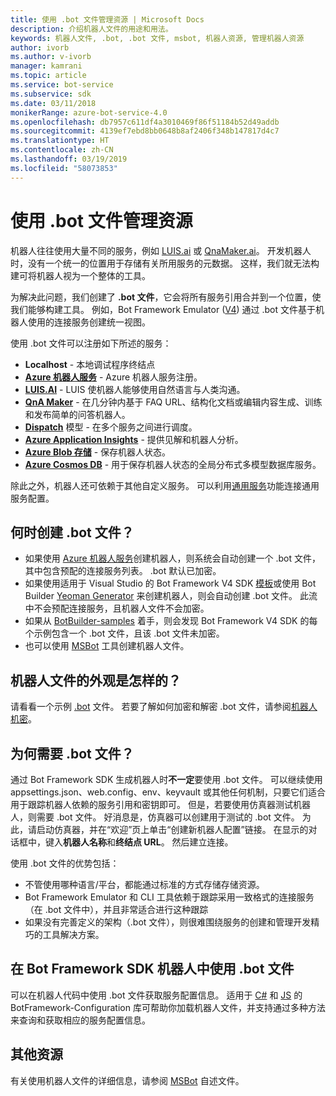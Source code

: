 ```yaml
---
title: 使用 .bot 文件管理资源 | Microsoft Docs
description: 介绍机器人文件的用途和用法。
keywords: 机器人文件, .bot, .bot 文件, msbot, 机器人资源, 管理机器人资源
author: ivorb
ms.author: v-ivorb
manager: kamrani
ms.topic: article
ms.service: bot-service
ms.subservice: sdk
ms.date: 03/11/2018
monikerRange: azure-bot-service-4.0
ms.openlocfilehash: db7957c611df4a3010469f86f51184b52d49addb
ms.sourcegitcommit: 4139ef7ebd8bb0648b8af2406f348b147817d4c7
ms.translationtype: HT
ms.contentlocale: zh-CN
ms.lasthandoff: 03/19/2019
ms.locfileid: "58073853"
---
```

# <a name="manage-resources-with-a-bot-file"></a>使用 .bot 文件管理资源

机器人往往使用大量不同的服务，例如 [LUIS.ai](https://luis.ai) 或 [QnaMaker.ai](https://qnamaker.ai)。 开发机器人时，没有一个统一的位置用于存储有关所用服务的元数据。  这样，我们就无法构建可将机器人视为一个整体的工具。

为解决此问题，我们创建了 **.bot 文件**，它会将所有服务引用合并到一个位置，使我们能够构建工具。  例如，Bot Framework Emulator ([V4](https://aka.ms/Emulator-wiki-getting-started)) 通过 .bot 文件基于机器人使用的连接服务创建统一视图。  

使用 .bot 文件可以注册如下所述的服务：

* **Localhost** - 本地调试程序终结点
* [**Azure 机器人服务**](https://azure.microsoft.com/en-us/services/bot-service/) - Azure 机器人服务注册。
* [**LUIS.AI**](https://www.luis.ai/) - LUIS 使机器人能够使用自然语言与人类沟通。 
* [**QnA Maker**](https://qnamaker.ai/) - 在几分钟内基于 FAQ URL、结构化文档或编辑内容生成、训练和发布简单的问答机器人。
* [**Dispatch**](https://github.com/Microsoft/botbuilder-tools/tree/master/packages/Dispatch) 模型 - 在多个服务之间进行调度。
* [**Azure Application Insights**](https://azure.microsoft.com/en-us/services/application-insights/) - 提供见解和机器人分析。
* [**Azure Blob 存储**](https://azure.microsoft.com/en-us/services/storage/blobs/) - 保存机器人状态。 
* [**Azure Cosmos DB**](https://azure.microsoft.com/en-us/services/cosmos-db/) - 用于保存机器人状态的全局分布式多模型数据库服务。

除此之外，机器人还可依赖于其他自定义服务。 可以利用[通用服务](https://github.com/Microsoft/botbuilder-tools/blob/master/packages/MSBot/docs/add-services.md)功能连接通用服务配置。

## <a name="when-is-a-bot-file-created"></a>何时创建 .bot 文件？ 
- 如果使用 [Azure 机器人服务](https://ms.portal.azure.com/#blade/Microsoft_Azure_Marketplace/GalleryResultsListBlade/selectedSubMenuItemId/%7B%22menuItemId%22%3A%22gallery%2FCognitiveServices_MP%2FBotService%22%2C%22resourceGroupId%22%3A%22%22%2C%22resourceGroupLocation%22%3A%22%22%2C%22dontDiscardJourney%22%3Afalse%2C%22launchingContext%22%3A%7B%22source%22%3A%5B%22GalleryFeaturedMenuItemPart%22%5D%2C%22menuItemId%22%3A%22CognitiveServices_MP%22%2C%22subMenuItemId%22%3A%22BotService%22%7D%7D)创建机器人，则系统会自动创建一个 .bot 文件，其中包含预配的连接服务列表。 .bot 默认已加密。
- 如果使用适用于 Visual Studio 的 Bot Framework V4 SDK [模板](https://marketplace.visualstudio.com/items?itemName=BotBuilder.botbuilderv4)或使用 Bot Builder [Yeoman Generator](https://www.npmjs.com/package/generator-botbuilder) 来创建机器人，则会自动创建 .bot 文件。 此流中不会预配连接服务，且机器人文件不会加密。
- 如果从 [BotBuilder-samples](https://github.com/Microsoft/botbuilder-samples) 着手，则会发现 Bot Framework V4 SDK 的每个示例包含一个 .bot 文件，且该 .bot 文件未加密。 
- 也可以使用 [MSBot](https://github.com/Microsoft/botbuilder-tools/blob/master/packages/MSBot/README.md) 工具创建机器人文件。

## <a name="what-does-a-bot-file-look-like"></a>机器人文件的外观是怎样的？ 
请看看一个示例 [.bot](https://github.com/Microsoft/botbuilder-tools/blob/master/packages/MSBot/docs/sample-bot-file.json) 文件。
若要了解如何加密和解密 .bot 文件，请参阅[机器人机密](https://github.com/Microsoft/botbuilder-tools/blob/master/packages/MSBot/docs/bot-file-encryption.md)。

## <a name="why-do-i-need-a-bot-file"></a>为何需要 .bot 文件？

通过 Bot Framework SDK 生成机器人时**不一定**要使用 .bot 文件。 可以继续使用 appsettings.json、web.config、env、keyvault 或其他任何机制，只要它们适合用于跟踪机器人依赖的服务引用和密钥即可。 但是，若要使用仿真器测试机器人，则需要 .bot 文件。 好消息是，仿真器可以创建用于测试的 .bot 文件。 为此，请启动仿真器，并在“欢迎”页上单击“创建新机器人配置”链接。 在显示的对话框中，键入**机器人名称**和**终结点 URL**。 然后建立连接。

使用 .bot 文件的优势包括：
- 不管使用哪种语言/平台，都能通过标准的方式存储存储资源。   
- Bot Framework Emulator 和 CLI 工具依赖于跟踪采用一致格式的连接服务（在 .bot 文件中），并且非常适合进行这种跟踪 
- 如果没有完善定义的架构（.bot 文件），则很难围绕服务的创建和管理开发精巧的工具解决方案。  


## <a name="using-bot-file-in-your-bot-framework-sdk-bot"></a>在 Bot Framework SDK 机器人中使用 .bot 文件

可以在机器人代码中使用 .bot 文件获取服务配置信息。 适用于 [C#](https://www.nuget.org/packages/Microsoft.Bot.Configuration) 和 [JS](https://www.npmjs.com/package/botframework-config) 的 BotFramework-Configuration 库可帮助你加载机器人文件，并支持通过多种方法来查询和获取相应的服务配置信息。

## <a name="additional-resources"></a>其他资源
有关使用机器人文件的详细信息，请参阅 [MSBot](https://github.com/Microsoft/botbuilder-tools/blob/master/packages/MSBot/README.md) 自述文件。

